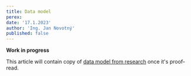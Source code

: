 ```yaml
---
title: Data model
perex:
date: '17.1.2023'
author: 'Ing. Jan Novotný'
published: false
---
```


**Work in progress**

This article will contain copy of [data model from research](https://evitadb.io/research/assignment/index#data-model)
once it's proof-read.